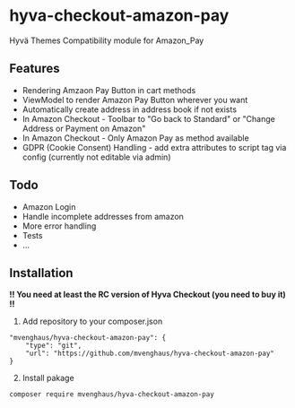 # hyva-checkout-amazon-pay
Hyvä Themes Compatibility module for Amazon_Pay

## Features
- Rendering Amzaon Pay Button in cart methods
- ViewModel to render Amazon Pay Button wherever you want
- Automatically create address in address book if not exists
- In Amazon Checkout - Toolbar to "Go back to Standard" or "Change Address or Payment on Amazon"
- In Amazon Checkout - Only Amazon Pay as method available
- GDPR (Cookie Consent) Handling - add extra attributes to script tag via config (currently not editable via admin)

## Todo
- Amazon Login
- Handle incomplete addresses from amazon
- More error handling
- Tests
- ...

## Installation

**!! You need at least the RC version of Hyva Checkout (you need to buy it) !!**

1. Add repository to your composer.json
```
"mvenghaus/hyva-checkout-amazon-pay": {
    "type": "git",
    "url": "https://github.com/mvenghaus/hyva-checkout-amazon-pay"
}
```
2. Install pakage
```
composer require mvenghaus/hyva-checkout-amazon-pay 
```